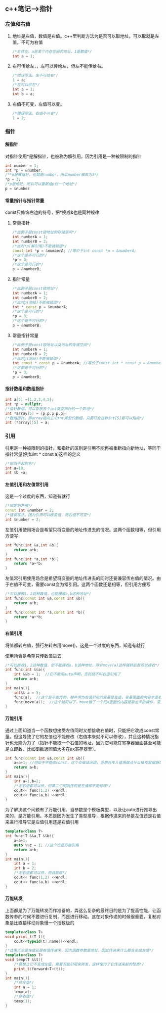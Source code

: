 ## c++笔记-->指针

### 左值和右值

1. 地址是左值，数值是右值。c++里判断方法为是否可以取地址，可以取就是左值，不可为右值

   ```c++
   /*右传左。a是某个内存空间的地址，1是数值*/
   int a = 1;
   ```

2. 右可传给左，，左可以传给左，但左不能传给右。

   ```c++
   /*错误写法。左不可给右*/
   1 = a;
   /*左可以给左*/
   int a = 1;
   int b = a;
   ```

3. 右值不可变，左值可以变。

   ```c++
   /*错误写法。右值不可变*/
   1 = 2;
   ```

### 指针

#### 解指针

对指针使用*是解指针，也被称为解引用，因为引用是一种被限制的指针

```c++
int number = 1;
int *p = &number;
/**p是解指针，也就是number。所以number被改为3*/
*p = 3;
/*p是地址，所以可以重新给p付一个地址*/
p = &number
```

#### 常量指针与指针常量

const只修饰右边的符号，把*换成&也是同种规律

1. 常量指针

    ```c++
    /*此例子是const锁地址的存储空间*/
    int numberA = 1;
    int numberB = 2;
    /*此时*p(解引用)不能被赋值*/
    const int *p = &numberA; //等价于int const *p = &numberA;
    /*这个是不可行的*/
    *p = 3;
    /*这个是可行的*/
    p = &numberB;
    ```

2. 指针常量
    ```c++
    /*此例子是const锁地址*/
    int numberA = 1;
    int numberB = 2;
    /*此时p(地址)不能被赋值*/
    int * const p = &numberA;
    /*这个是可行的*/
    *p = 3;
    /*这个是不可行的*/
    p = &numberB;
    ```

3. 常量指针常量

    ```c++
    /*此例子是const锁地址以及地址的存储空间*/
    int numberA = 1;
    int numberB = 2;
    /*此时p(地址)不能被赋值*/
    int const * const p = &numberA; //等价于const int * const p = &numberA;
    /*这都是不可行的*/
    *p = 3;
    p = &numberB;
    ```

#### 指针数组和数组指针

```c++
int a[5] ={1,2,3,4,5};
int *p = nullptr;
/*指针数组。可以存放五个int类型指针的一个数组*/
int *array[5] = {p,p,p,p,p};
/*数组指针。即array指向五个int类型的数组，只要符合这种int[5]都可以指向*/
int (*array)[5] = a;
```

### 引用

引用是一种被限制的指针。和指针的区别是引用不能再被重新指向新地址，等同于指针常量(例如int * const a)这样的定义

```c++
/*相当于起别名*/
int a=10;
int &b =a;
```

#### 左值引用和左值常引用

这是一个过度的东西，知道有就行

```c++
/*绑定到左值*/
const int &number = 2;
/*错误写法。因为引用可以改变值，而右值不可变*/
int &number = 2;
```

左值引用使用场合是希望只将变量的地址传进去的情况。这两个函数相等，但引用方便写

```c++
int func(int &a,int &b){
    return a+b;
}
int func(int *a,int *b){
    return *a+*b;
}
```

左值常引用使用场合是希望将变量的地址传进去的同时还要兼容传右值的情况。由于右值不可变，需要const变为常引用。这两个函数还是相等，但引用方便写

```c++
/*可以接收1、2这种数值，也能接收a,b这种地址*/
int func(const int &a,const int &b){
    return a+b;
}
int func(const int *a,const int *b){
    return *a+*b;
}
```

#### 右值引用

将值都转右值，强行左转右用move()。这是一个过度的东西，知道有就行

使用场合是希望只传数值进去

```c++
/*可以接收1、2这种数值，但不能接收a、b这种地址，除非move(a)这样强转后就可以接收*/
int func(int &&a){
    int &&b = 1;  //它不能用auto声明，否则就不叫右值引用了
    return a+b;
}
int main(){
    int&& a = 5;
    func(a);  //这个是不能传的，被声明为右值引用的变量是左值，变量里面的内容才是右值
    func(move(a));  //这个就可以了，move做了一个把a里面的内容提取出来的操作，变成func(5)就可以了
}
```

#### 万能引用

通过上面知道当一个函数想接受左值同时又想接收右值时，只能把它改成const常量。但这导致了它的左值也不能修改（右值本来就不可以修改），并且这种情况指针也无能为力了（指针不能取一个右值的地址，因为它可能在寄存器里面甚至可能是立即数，比如函数返回值大多在ax寄存器里）。

```c++
int func(const int &a,const int &b){
    a=a+1; //但由于不能改const，这个会编译出错，当想对传入值再做点什么操作就很麻烦了
    return a+b;
}
int main(){
    int a=1,b=2;
    /*左右值都可以传，但第二个明明传的是左值却不能修改*/
    cout<< func(1,2) <<endl;
    cout<< func(a,b) <<endl;
}
```

为了解决这个问题有了万能引用，当参数是个模板类型，以及让auto进行推导出来的，是万能引用。本质是因为发生了类型推导，根据传进来的参是左值还是右值来进行推导它是左值引用还是右值引用

```c++
template<class T>
int func(T &&a,T &&b){
    a=a+1;
    auto %%c = 1; //这个也是万能引用
    return a+b;
}
int main(){
    int a = 1;
    int b = 2;
    /*左右值都可以传，而且能改*/
    cout<< func(1,2) <<endl;
    cout<< func(a,b) <<endl;
}
```

#### 万能转发

上面都是为了万能转发而作准备的，弄这么复杂的最终目的是为了提高性能，让函数传参的时候不要进行复制，而是进行移动。这在对象传递的时候很重要，复制对象是比直接移动对象慢一个指数级的

```c++
template<class T>
void print_t(T t){
    cout<<typeid(t).name()<<endl;
}
/*这里无论是左值还是右值传进来，因为函数参数是地址，因此传进来什么都会变成左值*/
template<class T>
void temp(T &&t){
    /*要想让它不变成左值，需要万能引用来转发，这样保持了它传进来前的性质*/
    print_t(forward<T>(t));
}
int main(){
    /*传左值*/
    int a = 1;
    temp(a);
    /*传右值*/
    temp(1);
}
```

